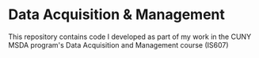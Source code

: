 Data Acquisition & Management
===========

This repository contains code I developed as part of my work in the CUNY MSDA program's Data Acquisition and Management course (IS607)
